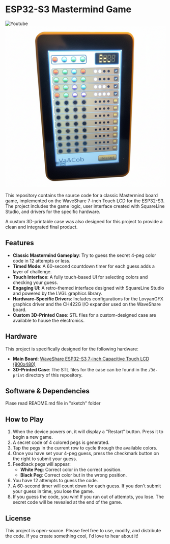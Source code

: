 # ESP32-S3 Mastermind Game
![Youtube](https://youtu.be/52tzvPDqIfw?si=axs0bUOGtEcWnW50)
![front](/waveshare7_3D/front.png
)

This repository contains the source code for a classic Mastermind board game, implemented on the WaveShare 7-inch Touch LCD for the ESP32-S3. The project includes the game logic, user interface created with SquareLine Studio, and drivers for the specific hardware.

A custom 3D-printable case was also designed for this project to provide a clean and integrated final product.

## Features

*   **Classic Mastermind Gameplay**: Try to guess the secret 4-peg color code in 12 attempts or less.
*   **Timed Mode**: A 60-second countdown timer for each guess adds a layer of challenge.
*   **Touch Interface**: A fully touch-based UI for selecting colors and checking your guess.
*   **Engaging UI**: A retro-themed interface designed with SquareLine Studio and powered by the LVGL graphics library.
*   **Hardware-Specific Drivers**: Includes configurations for the LovyanGFX graphics driver and the CH422G I/O expander used on the WaveShare board.
*   **Custom 3D-Printed Case**: STL files for a custom-designed case are available to house the electronics.

## Hardware

This project is specifically designed for the following hardware:

*   **Main Board**: [WaveShare ESP32-S3 7-inch Capacitive Touch LCD (800x480)](https://www.waveshare.com/7inch-capacitive-touch-lcd-f.htm)
*   **3D-Printed Case**: The STL files for the case can be found in the `/3d-print` directory of this repository.

## Software & Dependencies

Plase read README.md file in "sketch" folder

## How to Play

1.  When the device powers on, it will display a "Restart" button. Press it to begin a new game.
2.  A secret code of 4 colored pegs is generated.
3.  Tap the pegs in the current row to cycle through the available colors.
4.  Once you have set your 4-peg guess, press the checkmark button on the right to submit your guess.
5.  Feedback pegs will appear:
    *   **White Peg**: Correct color in the correct position.
    *   **Black Peg**: Correct color but in the wrong position.
6.  You have 12 attempts to guess the code.
7.  A 60-second timer will count down for each guess. If you don't submit your guess in time, you lose the game.
8.  If you guess the code, you win! If you run out of attempts, you lose. The secret code will be revealed at the end of the game.

## License

This project is open-source. Please feel free to use, modify, and distribute the code. If you create something cool, I'd love to hear about it!
